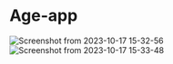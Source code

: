# Age-app

![Screenshot from 2023-10-17 15-32-56](https://github.com/hugoeamoura/Age-app/assets/93922338/f11a0334-b1e1-4cf5-afd3-86c266b56942)
<br>
![Screenshot from 2023-10-17 15-33-48](https://github.com/hugoeamoura/Age-app/assets/93922338/a52eacbb-39f1-41c6-b44d-32c0d0fded42)

